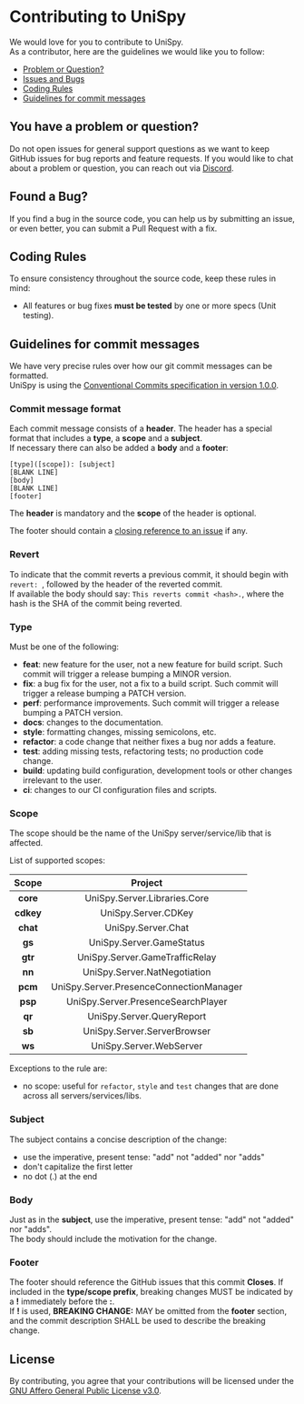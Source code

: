 # Contributing to UniSpy

We would love for you to contribute to UniSpy.\
As a contributor, here are the guidelines we would like you to follow:

- [Problem or Question?](#question)
- [Issues and Bugs](#issue)
- [Coding Rules](#rules)
- [Guidelines for commit messages](#commit)

## <a name="question"></a> You have a problem or question?

Do not open issues for general support questions as we want to keep GitHub issues for bug reports and feature requests.
If you would like to chat about a problem or question, you can reach out via [Discord](https://discord.gg/Tv85Am4).

## <a name="issue"></a> Found a Bug?

If you find a bug in the source code, you can help us by
submitting an issue, or even better, you can submit a Pull Request with a fix.

## <a name="rules"></a> Coding Rules

To ensure consistency throughout the source code, keep these rules in mind:

- All features or bug fixes **must be tested** by one or more specs (Unit testing).

## <a name="commit"></a> Guidelines for commit messages

We have very precise rules over how our git commit messages can be formatted.\
UniSpy is using the [Conventional Commits specification in version 1.0.0](https://www.conventionalcommits.org/en/v1.0.0/).

### Commit message format

Each commit message consists of a **header**. The header has a special
format that includes a **type**, a **scope** and a **subject**.\
If necessary there can also be added a **body** and a **footer**:

```
[type]([scope]): [subject]
[BLANK LINE]
[body]
[BLANK LINE]
[footer]
```

The **header** is mandatory and the **scope** of the header is optional.

The footer should contain a [closing reference to an issue](https://help.github.com/articles/closing-issues-via-commit-messages/) if any.

### Revert

To indicate that the commit reverts a previous commit, it should begin with `revert: `, followed by the header of the reverted commit.\
If available the body should say: `This reverts commit <hash>.`, where the hash is the SHA of the commit being reverted.

### Type

Must be one of the following:

- **feat**: new feature for the user, not a new feature for build script. Such commit will trigger a release bumping a MINOR version.
- **fix**: a bug fix for the user, not a fix to a build script. Such commit will trigger a release bumping a PATCH version.
- **perf**: performance improvements. Such commit will trigger a release bumping a PATCH version.
- **docs**: changes to the documentation.
- **style**: formatting changes, missing semicolons, etc.
- **refactor**: a code change that neither fixes a bug nor adds a feature.
- **test**: adding missing tests, refactoring tests; no production code change.
- **build**: updating build configuration, development tools or other changes irrelevant to the user.
- **ci**: changes to our CI configuration files and scripts.

### Scope

The scope should be the name of the UniSpy server/service/lib that is affected.

List of supported scopes:

|     Scope     |                  Project                |
| :-----------: | :-------------------------------------: |
|   **core**    |       UniSpy.Server.Libraries.Core      |
|   **cdkey**   |           UniSpy.Server.CDKey           |
|   **chat**    |           UniSpy.Server.Chat            |
|    **gs**     |        UniSpy.Server.GameStatus         |
|    **gtr**    |     UniSpy.Server.GameTrafficRelay      |
|    **nn**     |      UniSpy.Server.NatNegotiation       |
|    **pcm**    | UniSpy.Server.PresenceConnectionManager |
|    **psp**    |   UniSpy.Server.PresenceSearchPlayer    |
|    **qr**     |        UniSpy.Server.QueryReport        |
|    **sb**     |       UniSpy.Server.ServerBrowser       |
|    **ws**     |         UniSpy.Server.WebServer         |

Exceptions to the rule are:

- no scope: useful for `refactor`, `style` and `test` changes that are done across all servers/services/libs.

### Subject

The subject contains a concise description of the change:

- use the imperative, present tense: "add" not "added" nor "adds"
- don't capitalize the first letter
- no dot (.) at the end

### Body

Just as in the **subject**, use the imperative, present tense: "add" not "added" nor "adds".\
The body should include the motivation for the change.

### Footer

The footer should reference the GitHub issues that this commit **Closes**.
If included in the **type/scope prefix**, breaking changes MUST be indicated by a **!** immediately before the **:**.\
If **!** is used, **BREAKING CHANGE:** MAY be omitted from the **footer** section, and the commit description SHALL be used to describe the breaking change.

## License

By contributing, you agree that your contributions will be licensed under the [GNU Affero General Public License v3.0](./LICENSE).

